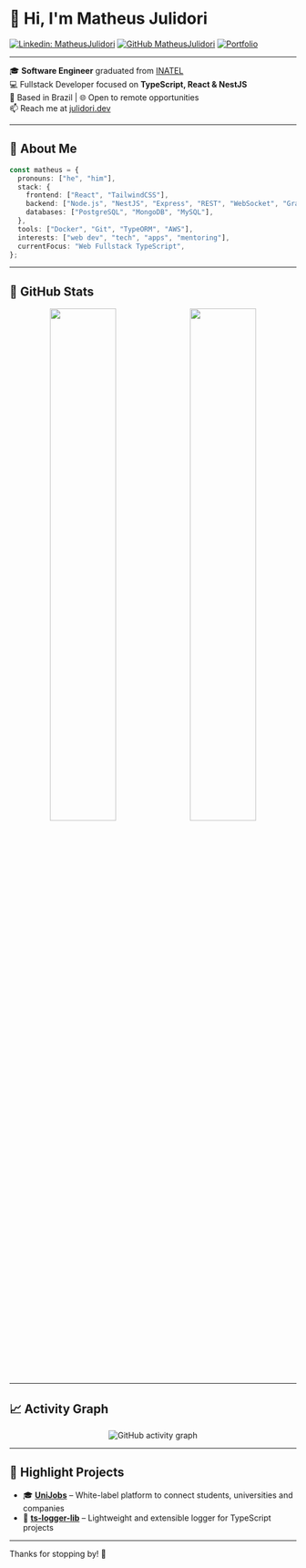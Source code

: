 # 👋 Hi, I'm Matheus Julidori

[![Linkedin: MatheusJulidori](https://img.shields.io/badge/-MatheusJulidori-blue?style=flat-square&logo=Linkedin&logoColor=white&link=https://www.linkedin.com/in/MatheusJulidori/)](https://www.linkedin.com/in/MatheusJulidori/)
[![GitHub MatheusJulidori](https://img.shields.io/github/followers/matheusjulidori?label=follow&style=social)](https://github.com/MatheusJulidori/)
[![Portfolio](https://img.shields.io/badge/🌐%20Portfolio-julidori.dev-informational)](https://julidori.dev/)

---

🎓 **Software Engineer** graduated from [INATEL](https://inatel.br)  
💻 Fullstack Developer focused on **TypeScript, React & NestJS**  
📍 Based in Brazil | 🌐 Open to remote opportunities  
📫 Reach me at [julidori.dev](https://julidori.dev)

---

## 🧠 About Me

```ts
const matheus = {
  pronouns: ["he", "him"],
  stack: {
    frontend: ["React", "TailwindCSS"],
    backend: ["Node.js", "NestJS", "Express", "REST", "WebSocket", "GraphQL"],
    databases: ["PostgreSQL", "MongoDB", "MySQL"],
  },
  tools: ["Docker", "Git", "TypeORM", "AWS"],
  interests: ["web dev", "tech", "apps", "mentoring"],
  currentFocus: "Web Fullstack TypeScript",
};
````

---

## 🚀 GitHub Stats

<p align="center">
  <img width="48%" src="https://github-readme-stats.vercel.app/api?username=matheusjulidori&show_icons=true&theme=radical" />
  <img width="48%" src="https://streak-stats.demolab.com?user=matheusjulidori&theme=radical" />
</p>

---

## 📈 Activity Graph

<p align="center">
  <img src="https://github-readme-activity-graph.cyclic.app/graph?username=matheusjulidori&theme=dracula" alt="GitHub activity graph">
</p>

---

## 🔭 Highlight Projects

* 🎓 [**UniJobs**](https://github.com/UniJobs-Inatel/UniJobs) – White-label platform to connect students, universities and companies
* 🌱 [**ts-logger-lib**](https://github.com/matheusjulidori/ts-logger-lib) – Lightweight and extensible logger for TypeScript projects

---

Thanks for stopping by! 👋